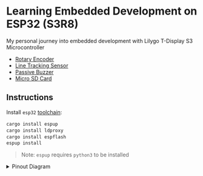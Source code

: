 # Learning Embedded Development on ESP32 (S3R8)

My personal journey into embedded development with Lilygo T-Display S3 Microcontroller

- [Rotary Encoder](./esp32/rotary-encoder)
- [Line Tracking Sensor](./esp32/line-tracking-sensor)
- [Passive Buzzer](./esp32/passive-buzzer)
- [Micro SD Card](./esp32/micro-sdcard)

## Instructions

Install `esp32` [toolchain](https://github.com/esp-rs/rust-build):

```bash
cargo install espup
cargo install ldproxy
cargo install espflash
espup install
```

> Note: `espup` requires `python3` to be installed

<details>
  <summary>Pinout Diagram</summary>

  ![esp32-s3r8-pinout](./attachments/esp32-s3r8-pinout.png)
</details>